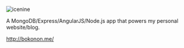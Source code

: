 ![icenine](public/img/icenine-16by9.png)

A MongoDB/Express/AngularJS/Node.js app that powers my personal website/blog.

http://bokonon.me/
